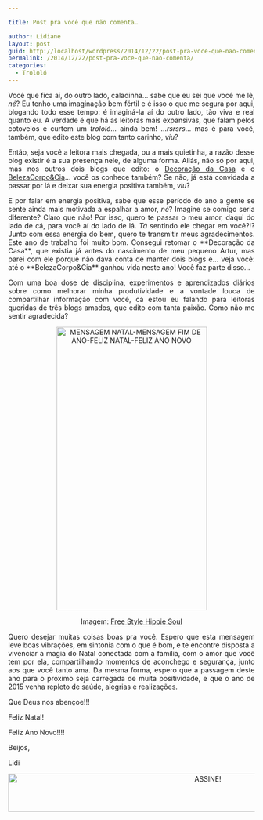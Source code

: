 ```yaml
---

title: Post pra você que não comenta…

author: Lidiane
layout: post
guid: http://localhost/wordpress/2014/12/22/post-pra-voce-que-nao-comenta/
permalink: /2014/12/22/post-pra-voce-que-nao-comenta/
categories:
  - Trololó
---
```

<p align="justify">
  Você que fica aí, do outro lado, caladinha… sabe que eu sei que você me lê, <em>né</em>? Eu tenho uma imaginação bem fértil e é isso o que me segura por aqui, blogando todo esse tempo: é imaginá-la aí do outro lado, tão viva e real quanto eu. A verdade é que há as leitoras mais expansivas, que falam pelos cotovelos e curtem um <em>trololó</em>… ainda bem! …<em>rsrsrs</em>… mas é para você, também, que edito este blog com tanto carinho, <em>viu</em>?
</p>

<p align="justify">
  Então, seja você a leitora mais chegada, ou a mais quietinha, a razão desse blog existir é a sua presença nele, de alguma forma. Aliás, não só por aqui, mas nos outros dois blogs que edito: o <a href="http://www.decoracaodacasa.com/" target="_blank">Decoração da Casa</a> e o <a href="http://www.belezacorpoecia.com/" target="_blank">BelezaCorpo&Cia</a>… você os conhece também? Se não, já está convidada a passar por lá e deixar sua energia positiva também, <em>viu</em>?
</p>

<p align="justify">
  E por falar em energia positiva, sabe que esse período do ano a gente se sente ainda mais motivada a espalhar a amor, <em>né</em>? Imagine se comigo seria diferente? Claro que não! Por isso, quero te passar o meu amor, daqui do lado de cá, para você aí do lado de lá. <em>Tá</em> sentindo ele chegar em você?!? Junto com essa energia do bem, quero te transmitir meus agradecimentos. Este ano de trabalho foi muito bom. Consegui retomar o **Decoração da Casa**, que existia já antes do nascimento de meu pequeno Artur, mas parei com ele porque não dava conta de manter dois blogs e… veja você: até o **BelezaCorpo&Cia** ganhou vida neste ano! Você faz parte disso…
</p>

<p align="justify">
  Com uma boa dose de disciplina, experimentos e aprendizados diários sobre como melhorar minha produtividade e a vontade louca de compartilhar informação com você, cá estou eu falando para leitoras queridas de três blogs amados, que edito com tanta paixão. Como não me sentir agradecida?
</p>

<p align="center">
  <a href="http://www.trololodemulher.com.br/blog/wp-content/uploads/2014/12/MENSAGEM-NATAL-MENSAGEM-FIM-DE-ANO-FELIZ-NATAL-FELIZ-ANO-NOVO.jpg"><img class="alignnone size-full wp-image-10668" src="http://www.trololodemulher.com.br/blog/wp-content/uploads/2014/12/MENSAGEM-NATAL-MENSAGEM-FIM-DE-ANO-FELIZ-NATAL-FELIZ-ANO-NOVO.jpg" alt="MENSAGEM NATAL-MENSAGEM FIM DE ANO-FELIZ NATAL-FELIZ ANO NOVO" width="307" height="578" /></a>
</p>

<p align="center">
  Imagem: <a href="http://freestylehippiesoul.tumblr.com/post/104263852304" target="_blank">Free Style Hippie Soul</a>
</p>

<p align="justify">
  Quero desejar muitas coisas boas pra você. Espero que esta mensagem leve boas vibrações, em sintonia com o que é bom, e te encontre disposta a vivenciar a magia do Natal conectada com a família, com o amor que você tem por ela, compartilhando momentos de aconchego e segurança, junto aos que você tanto ama. Da mesma forma, espero que a passagem deste ano para o próximo seja carregada de muita positividade, e que o ano de 2015 venha repleto de saúde, alegrias e realizações.
</p>

<p align="justify">
  Que Deus nos abençoe!!!
</p>

<p align="justify">
  Feliz Natal!
</p>

<p align="justify">
  Feliz Ano Novo!!!!
</p>

<p align="justify">
  Beijos,
</p>

<p align="justify">
  Lidi
</p>

<p align="center">
  <a href="http://feedburner.google.com/fb/a/mailverify?uri=blogbichafemea&loc=pt_BR" target="_blank"><img class="alignnone size-full wp-image-10439" src="http://www.trololodemulher.com.br/blog/wp-content/uploads/2014/09/ASSINE.png" alt="ASSINE!" width="800" height="78" /></a>
</p>

&nbsp;

<p align="justify">